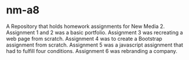 # nm-a8
A Repository that holds homework assignments for New Media 2. Assignment 1 and 2 was a basic portfolio. Assignment 3 was recreating a web page from scratch. Assignment 4 was to create a Bootstrap assignment from scratch. Assignment 5 was a javascript assignment that had to fulfill four conditions. Assignment 6 was rebranding a company. 
